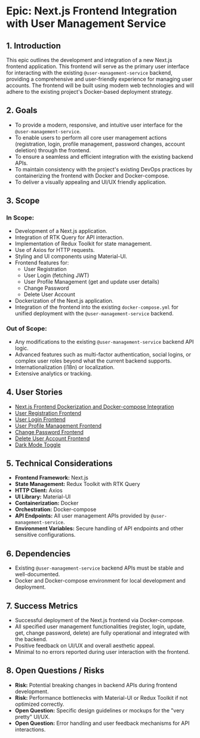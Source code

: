 # Epic: Next.js Frontend Integration with User Management Service

## 1. Introduction

This epic outlines the development and integration of a new Next.js frontend application. This frontend will serve as the primary user interface for interacting with the existing `@user-management-service` backend, providing a comprehensive and user-friendly experience for managing user accounts. The frontend will be built using modern web technologies and will adhere to the existing project's Docker-based deployment strategy.

## 2. Goals

*   To provide a modern, responsive, and intuitive user interface for the `@user-management-service`.
*   To enable users to perform all core user management actions (registration, login, profile management, password changes, account deletion) through the frontend.
*   To ensure a seamless and efficient integration with the existing backend APIs.
*   To maintain consistency with the project's existing DevOps practices by containerizing the frontend with Docker and Docker-compose.
*   To deliver a visually appealing and UI/UX friendly application.

## 3. Scope

### In Scope:
*   Development of a Next.js application.
*   Integration of RTK Query for API interaction.
*   Implementation of Redux Toolkit for state management.
*   Use of Axios for HTTP requests.
*   Styling and UI components using Material-UI.
*   Frontend features for:
    *   User Registration
    *   User Login (fetching JWT)
    *   User Profile Management (get and update user details)
    *   Change Password
    *   Delete User Account
*   Dockerization of the Next.js application.
*   Integration of the frontend into the existing `docker-compose.yml` for unified deployment with the `@user-management-service` backend.

### Out of Scope:
*   Any modifications to the existing `@user-management-service` backend API logic.
*   Advanced features such as multi-factor authentication, social logins, or complex user roles beyond what the current backend supports.
*   Internationalization (i18n) or localization.
*   Extensive analytics or tracking.

## 4. User Stories

*   [Next.js Frontend Dockerization and Docker-compose Integration](stories/2.1.nextjs-frontend-dockerization.story.md)
*   [User Registration Frontend](stories/2.2.user-registration-frontend.story.md)
*   [User Login Frontend](stories/2.3.user-login-frontend.story.md)
*   [User Profile Management Frontend](stories/2.4.user-profile-management-frontend.story.md)
*   [Change Password Frontend](stories/2.5.change-password-frontend.story.md)
*   [Delete User Account Frontend](stories/2.6.delete-user-account-frontend.story.md)
*   [Dark Mode Toggle](stories/2.7.dark-mode-toggle.story.md)

## 5. Technical Considerations

*   **Frontend Framework:** Next.js
*   **State Management:** Redux Toolkit with RTK Query
*   **HTTP Client:** Axios
*   **UI Library:** Material-UI
*   **Containerization:** Docker
*   **Orchestration:** Docker-compose
*   **API Endpoints:** All user management APIs provided by `@user-management-service`.
*   **Environment Variables:** Secure handling of API endpoints and other sensitive configurations.

## 6. Dependencies

*   Existing `@user-management-service` backend APIs must be stable and well-documented.
*   Docker and Docker-compose environment for local development and deployment.

## 7. Success Metrics

*   Successful deployment of the Next.js frontend via Docker-compose.
*   All specified user management functionalities (register, login, update, get, change password, delete) are fully operational and integrated with the backend.
*   Positive feedback on UI/UX and overall aesthetic appeal.
*   Minimal to no errors reported during user interaction with the frontend.

## 8. Open Questions / Risks

*   **Risk:** Potential breaking changes in backend APIs during frontend development.
*   **Risk:** Performance bottlenecks with Material-UI or Redux Toolkit if not optimized correctly.
*   **Open Question:** Specific design guidelines or mockups for the "very pretty" UI/UX.
*   **Open Question:** Error handling and user feedback mechanisms for API interactions.
